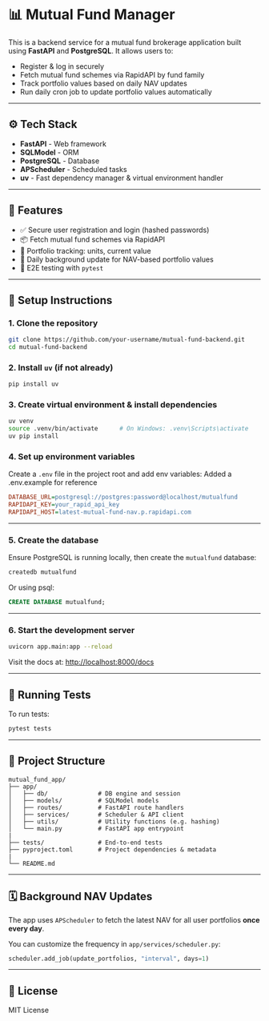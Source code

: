 # 📊 Mutual Fund Manager

This is a backend service for a mutual fund brokerage application built using **FastAPI** and **PostgreSQL**. It allows users to:

- Register & log in securely
- Fetch mutual fund schemes via RapidAPI by fund family
- Track portfolio values based on daily NAV updates
- Run daily cron job to update portfolio values automatically

---

## ⚙️ Tech Stack

- **FastAPI** - Web framework
- **SQLModel** - ORM
- **PostgreSQL** - Database
- **APScheduler** - Scheduled tasks
- **uv** - Fast dependency manager & virtual environment handler

---

## 🚀 Features

- ✅ Secure user registration and login (hashed passwords)
- 📦 Fetch mutual fund schemes via RapidAPI
- 💼 Portfolio tracking: units, current value
- 📆 Daily background update for NAV-based portfolio values
- 🧪 E2E testing with `pytest`

---

## 🔧 Setup Instructions

### 1. Clone the repository

```bash
git clone https://github.com/your-username/mutual-fund-backend.git
cd mutual-fund-backend
```

### 2. Install `uv` (if not already)

```bash
pip install uv
```

### 3. Create virtual environment & install dependencies

```bash
uv venv
source .venv/bin/activate      # On Windows: .venv\Scripts\activate
uv pip install
```

### 4. Set up environment variables

Create a `.env` file in the project root and add env variables:
Added a .env.example for reference

```ini
DATABASE_URL=postgresql://postgres:password@localhost/mutualfund
RAPIDAPI_KEY=your_rapid_api_key
RAPIDAPI_HOST=latest-mutual-fund-nav.p.rapidapi.com
```

---

### 5. Create the database

Ensure PostgreSQL is running locally, then create the `mutualfund` database:

```bash
createdb mutualfund
```

Or using psql:

```sql
CREATE DATABASE mutualfund;
```

---

### 6. Start the development server

```bash
uvicorn app.main:app --reload
```

Visit the docs at: [http://localhost:8000/docs](http://localhost:8000/docs)

---

## 🧪 Running Tests

To run tests:

```bash
pytest tests
```

---

## 📁 Project Structure

```
mutual_fund_app/
├── app/
│   ├── db/              # DB engine and session
│   ├── models/          # SQLModel models
│   ├── routes/          # FastAPI route handlers
│   ├── services/        # Scheduler & API client
│   ├── utils/           # Utility functions (e.g. hashing)
│   └── main.py          # FastAPI app entrypoint
|
├── tests/               # End-to-end tests
├── pyproject.toml       # Project dependencies & metadata
|
└── README.md
```

---

## 🗓️ Background NAV Updates

The app uses `APScheduler` to fetch the latest NAV for all user portfolios **once every day**.

You can customize the frequency in `app/services/scheduler.py`:

```python
scheduler.add_job(update_portfolios, "interval", days=1)
```

---


## 📄 License

MIT License
